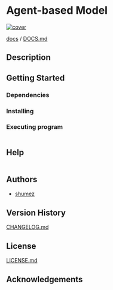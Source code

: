 <!--
Filename: 	README.md
Project: 	/Users/shume/Developer/AgentBasedModel
Author: 	shumez <https://github.com/shumez>
Created: 	2019-04-21 20:30:1
Modified: 	2019-04-21 20:45:35
-----
Copyright (c) 2019 shumez
-->

# Agent-based Model

[![cover](img/)][img]


[docs] / [DOCS.md]


## Description


## Getting Started



### Dependencies



### Installing



### Executing program

```
```

## Help

```
```

## Authors

* [shumez]

## Version History

[CHANGELOG.md]

## License

[LICENSE.md]


## Acknowledgements


<!-- ------------------------------- -->
[shumez]: shumez
[img]: img/
[DOCS.md]: docs/DOCS.md
[docs]: docs/
[CHANGELOG.md]: CHANGELOG.md
[LICENSE.md]: LICENSE.md
